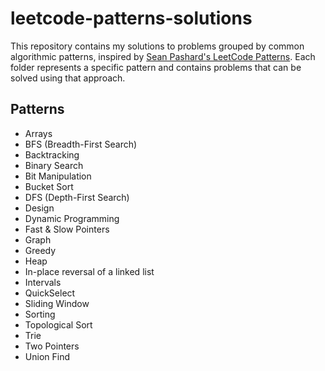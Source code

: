 # leetcode-patterns-solutions

This repository contains my solutions to problems grouped by common algorithmic patterns, inspired by [Sean Pashard's LeetCode Patterns](https://seanprashad.com/leetcode-patterns/). Each folder represents a specific pattern and contains problems that can be solved using that approach.

## Patterns
- Arrays
- BFS (Breadth-First Search)
- Backtracking
- Binary Search
- Bit Manipulation
- Bucket Sort
- DFS (Depth-First Search)
- Design
- Dynamic Programming
- Fast & Slow Pointers
- Graph
- Greedy
- Heap
- In-place reversal of a linked list
- Intervals
- QuickSelect
- Sliding Window
- Sorting
- Topological Sort
- Trie
- Two Pointers
- Union Find
